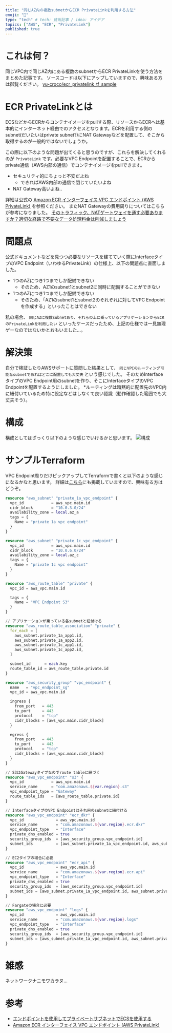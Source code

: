 ```yaml
---
title: "同じAZ内の複数subnetからECR PrivateLinkを利用する方法"
emoji: "🔌"
type: "tech" # tech: 技術記事 / idea: アイデア
topics: ["AWS", "ECR", "PrivateLink"]
published: true
---
```


# これは何？
同じVPC内で同じAZ内にある複数のsubnetからECR PrivateLinkを使う方法をまとめた記事です。
ソースコードは以下にアップしていますので、興味ある方は御覧ください。
[yu-croco/ecr_privatelink_tf_sample](https://github.com/yu-croco/ecr_privatelink_tf_sample)


# ECR PrivateLinkとは
ECSなどからECRからコンテナイメージをpullする際、リソースからECRへは基本的にインターネット経由でのアクセスとなります。ECRを利用する側のsubnet(だいたいはprivate subnet?)にNAT Gatewayなどを配置して、そこから取得するのが一般的ではないでしょうか。

この際に以下のような問題が出てくると思うのですが、これらを解決してくれるのが `PrivateLink` です。必要なVPC Endpointを配置することで、ECRからprivate通信（AWS内部の通信）でコンテナイメージをpullできます。

- セキュリティ的にちょっと不安だよね
    - できればAWS内部の通信で閉じていたいよね
- NAT Gateway高いよね..


詳細は公式の [Amazon ECR インターフェイス VPC エンドポイント (AWS PrivateLink)](https://docs.aws.amazon.com/ja_jp/AmazonECR/latest/userguide/vpc-endpoints.html) を参照ください。
またNAT Gatewayの費用周りについてはこちらが参考になりました。 [そのトラフィック、NATゲートウェイを通す必要ありますか？適切な経路で不要なデータ処理料金は削減しましょう](https://dev.classmethod.jp/articles/reduce-unnecessary-costs-for-nat-gateway/)


# 問題点
公式ドキュメントなどを見つつ必要なリソースを建てていく際にInterfaceタイプのVPC Endpoint（いわゆるPrivateLink）の仕様上、以下の問題点に直面しました。

- 1つのAZにつき1つまでしか配備できない
    - そのため、AZ1のsubnet1とsubnet2に同時に配備することができない
- 1つのAZにつき1つまでしか配備できない
    - そのため、「AZ1のsubnet1とsubnet2のそれぞれに対してVPC Endpointを作成する」といったことはできない

私の場合、 `同じAZに複数subnetあり、それらの上に乗っているアプリケーションからECRのPrivateLinkを利用したい` といったケースだったため、上記の仕様では一見無理ゲーなのではないかとおもいました...。


# 解決策
自分で検証したりAWSサポートに質問した結果として、 `同じVPCのルーティング可能なsubnetであればどこに配置しても大丈夫` という感じでした。 そのためInterfaceタイプのVPC Endpoint用のsubnetを作り、そこにInterfaceタイプのVPC Endpointを配置するようにしました。
*ルーティングは暗黙的に配置先のVPC内に紐付いているため特に設定などはしなくて良い認識（動作確認した範囲でも大丈夫そう）。

# 構成
構成としてはざっくり以下のような感じでいけるかと思います。
![構成](https://storage.googleapis.com/zenn-user-upload/9o8bone933v537dgzibbaygktn7s)

# サンプルTerraform
VPC Endpoint周りだけピックアップしてTerraformで書くと以下のような感じになるかなと思います。
詳細は[こちら](https://github.com/yu-croco/ecr_privatelink_tf_sample)にも掲載していますので、興味有る方はどうぞ。

```terraform
resource "aws_subnet" "private_1a_vpc_endpoint" {
  vpc_id            = aws_vpc.main.id
  cidr_block        = "10.0.3.0/24"
  availability_zone = local.az_a
  tags = {
    Name = "private 1a vpc endpoint"
  }
}

resource "aws_subnet" "private_1c_vpc_endpoint" {
  vpc_id            = aws_vpc.main.id
  cidr_block        = "10.0.6.0/24"
  availability_zone = local.az_c
  tags = {
    Name = "private 1c vpc endpoint"
  }
}

resource "aws_route_table" "private" {
  vpc_id = aws_vpc.main.id

  tags = {
    Name = "VPC Endpoint S3"
  }
}

// アプリケーションが乗っている各subnetと紐付ける
resource "aws_route_table_association" "private" {
  for_each = [
    aws_subnet.private_1a_app1.id,
    aws_subnet.private_1a_app2.id,
    aws_subnet.private_1c_app1.id,
    aws_subnet.private_1c_app2.id,
  ]

  subnet_id      = each.key
  route_table_id = aws_route_table.private.id
}

resource "aws_security_group" "vpc_endpoint" {
  name   = "vpc_endpoint_sg"
  vpc_id = aws_vpc.main.id

  ingress {
    from_port   = 443
    to_port     = 443
    protocol    = "tcp"
    cidr_blocks = [aws_vpc.main.cidr_block]
  }

  egress {
    from_port   = 443
    to_port     = 443
    protocol    = "tcp"
    cidr_blocks = [aws_vpc.main.cidr_block]
  }
}

// S3はGatewayタイプなのでroute tableに紐づく
resource "aws_vpc_endpoint" "s3" {
  vpc_id            = aws_vpc.main.id
  service_name      = "com.amazonaws.${var.region}.s3"
  vpc_endpoint_type = "Gateway"
  route_table_ids   = [aws_route_table.private.id]
}

// InterfaceタイプのVPC Endpointはそれ用のsubnetに紐付ける
resource "aws_vpc_endpoint" "ecr_dkr" {
  vpc_id              = aws_vpc.main.id
  service_name        = "com.amazonaws.${var.region}.ecr.dkr"
  vpc_endpoint_type   = "Interface"
  private_dns_enabled = true
  security_group_ids  = [aws_security_group.vpc_endpoint.id]
  subnet_ids          = [aws_subnet.private_1a_vpc_endpoint.id, aws_subnet.private_1c_vpc_endpoint.id]
}

// EC2タイプの場合に必要
resource "aws_vpc_endpoint" "ecr_api" {
  vpc_id              = aws_vpc.main.id
  service_name        = "com.amazonaws.${var.region}.ecr.api"
  vpc_endpoint_type   = "Interface"
  private_dns_enabled = true
  security_group_ids  = [aws_security_group.vpc_endpoint.id]
  subnet_ids = [aws_subnet.private_1a_vpc_endpoint.id, aws_subnet.private_1c_vpc_endpoint.id]
}

// Fargateの場合に必要
resource "aws_vpc_endpoint" "logs" {
  vpc_id              = aws_vpc.main.id
  service_name        = "com.amazonaws.${var.region}.logs"
  vpc_endpoint_type   = "Interface"
  private_dns_enabled = true
  security_group_ids  = [aws_security_group.vpc_endpoint.id]
  subnet_ids = [aws_subnet.private_1a_vpc_endpoint.id, aws_subnet.private_1c_vpc_endpoint.id]
}
```

# 雑感
ネットワークナニモワカラヌ...

# 参考
- [エンドポイントを使用してプライベートサブネットでECSを使用する](https://dev.classmethod.jp/articles/privatesubnet_ecs/)
- [Amazon ECR インターフェイス VPC エンドポイント (AWS PrivateLink)](https://docs.aws.amazon.com/ja_jp/AmazonECR/latest/userguide/vpc-endpoints.html)
